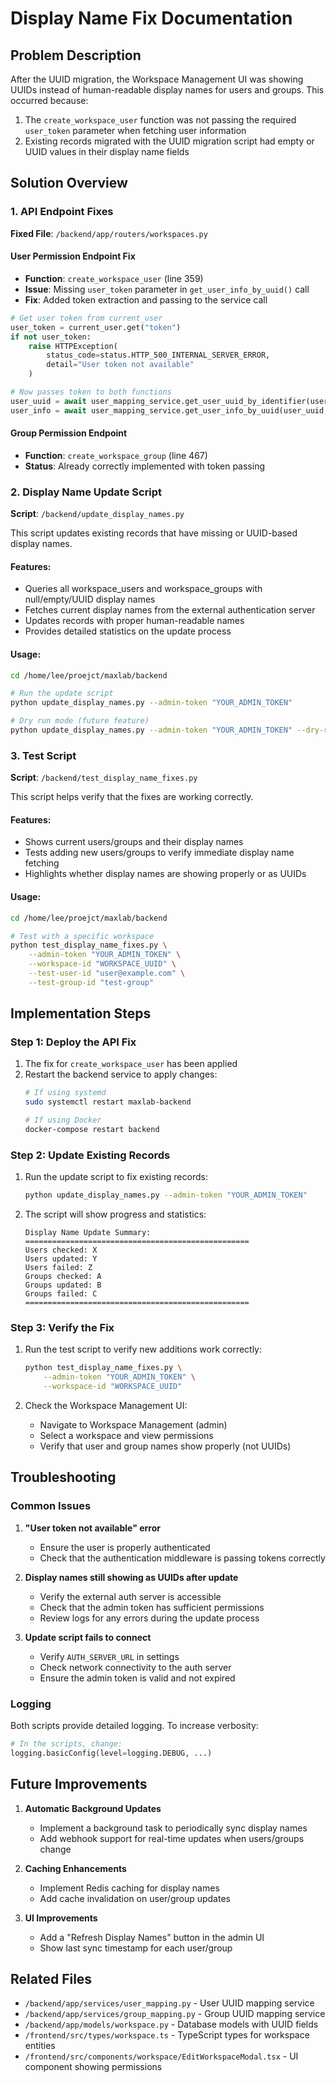 # Display Name Fix Documentation

## Problem Description

After the UUID migration, the Workspace Management UI was showing UUIDs instead of human-readable display names for users and groups. This occurred because:

1. The `create_workspace_user` function was not passing the required `user_token` parameter when fetching user information
2. Existing records migrated with the UUID migration script had empty or UUID values in their display name fields

## Solution Overview

### 1. API Endpoint Fixes

**Fixed File**: `/backend/app/routers/workspaces.py`

#### User Permission Endpoint Fix
- **Function**: `create_workspace_user` (line 359)
- **Issue**: Missing `user_token` parameter in `get_user_info_by_uuid()` call
- **Fix**: Added token extraction and passing to the service call

```python
# Get user token from current_user
user_token = current_user.get("token")
if not user_token:
    raise HTTPException(
        status_code=status.HTTP_500_INTERNAL_SERVER_ERROR,
        detail="User token not available"
    )

# Now passes token to both functions
user_uuid = await user_mapping_service.get_user_uuid_by_identifier(user_identifier, user_token)
user_info = await user_mapping_service.get_user_info_by_uuid(user_uuid, user_token)
```

#### Group Permission Endpoint
- **Function**: `create_workspace_group` (line 467)
- **Status**: Already correctly implemented with token passing

### 2. Display Name Update Script

**Script**: `/backend/update_display_names.py`

This script updates existing records that have missing or UUID-based display names.

#### Features:
- Queries all workspace_users and workspace_groups with null/empty/UUID display names
- Fetches current display names from the external authentication server
- Updates records with proper human-readable names
- Provides detailed statistics on the update process

#### Usage:
```bash
cd /home/lee/proejct/maxlab/backend

# Run the update script
python update_display_names.py --admin-token "YOUR_ADMIN_TOKEN"

# Dry run mode (future feature)
python update_display_names.py --admin-token "YOUR_ADMIN_TOKEN" --dry-run
```

### 3. Test Script

**Script**: `/backend/test_display_name_fixes.py`

This script helps verify that the fixes are working correctly.

#### Features:
- Shows current users/groups and their display names
- Tests adding new users/groups to verify immediate display name fetching
- Highlights whether display names are showing properly or as UUIDs

#### Usage:
```bash
cd /home/lee/proejct/maxlab/backend

# Test with a specific workspace
python test_display_name_fixes.py \
    --admin-token "YOUR_ADMIN_TOKEN" \
    --workspace-id "WORKSPACE_UUID" \
    --test-user-id "user@example.com" \
    --test-group-id "test-group"
```

## Implementation Steps

### Step 1: Deploy the API Fix
1. The fix for `create_workspace_user` has been applied
2. Restart the backend service to apply changes:
   ```bash
   # If using systemd
   sudo systemctl restart maxlab-backend
   
   # If using Docker
   docker-compose restart backend
   ```

### Step 2: Update Existing Records
1. Run the update script to fix existing records:
   ```bash
   python update_display_names.py --admin-token "YOUR_ADMIN_TOKEN"
   ```

2. The script will show progress and statistics:
   ```
   Display Name Update Summary:
   ==================================================
   Users checked: X
   Users updated: Y
   Users failed: Z
   Groups checked: A
   Groups updated: B
   Groups failed: C
   ==================================================
   ```

### Step 3: Verify the Fix
1. Run the test script to verify new additions work correctly:
   ```bash
   python test_display_name_fixes.py \
       --admin-token "YOUR_ADMIN_TOKEN" \
       --workspace-id "WORKSPACE_UUID"
   ```

2. Check the Workspace Management UI:
   - Navigate to Workspace Management (admin)
   - Select a workspace and view permissions
   - Verify that user and group names show properly (not UUIDs)

## Troubleshooting

### Common Issues

1. **"User token not available" error**
   - Ensure the user is properly authenticated
   - Check that the authentication middleware is passing tokens correctly

2. **Display names still showing as UUIDs after update**
   - Verify the external auth server is accessible
   - Check that the admin token has sufficient permissions
   - Review logs for any errors during the update process

3. **Update script fails to connect**
   - Verify `AUTH_SERVER_URL` in settings
   - Check network connectivity to the auth server
   - Ensure the admin token is valid and not expired

### Logging

Both scripts provide detailed logging. To increase verbosity:

```python
# In the scripts, change:
logging.basicConfig(level=logging.DEBUG, ...)
```

## Future Improvements

1. **Automatic Background Updates**
   - Implement a background task to periodically sync display names
   - Add webhook support for real-time updates when users/groups change

2. **Caching Enhancements**
   - Implement Redis caching for display names
   - Add cache invalidation on user/group updates

3. **UI Improvements**
   - Add a "Refresh Display Names" button in the admin UI
   - Show last sync timestamp for each user/group

## Related Files

- `/backend/app/services/user_mapping.py` - User UUID mapping service
- `/backend/app/services/group_mapping.py` - Group UUID mapping service
- `/backend/app/models/workspace.py` - Database models with UUID fields
- `/frontend/src/types/workspace.ts` - TypeScript types for workspace entities
- `/frontend/src/components/workspace/EditWorkspaceModal.tsx` - UI component showing permissions